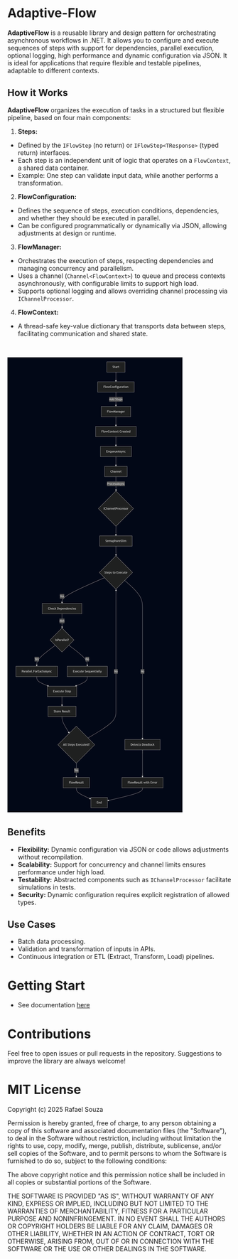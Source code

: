 # Adaptive-Flow

**AdaptiveFlow** is a reusable library and design pattern for orchestrating asynchronous workflows in .NET. It allows you to configure and execute sequences of steps with support for dependencies, parallel execution, optional logging, high performance and dynamic configuration via JSON. It is ideal for applications that require flexible and testable pipelines, adaptable to different contexts.

## How it Works

**AdaptiveFlow** organizes the execution of tasks in a structured but flexible pipeline, based on four main components:

1. **Steps:**
- Defined by the `IFlowStep` (no return) or `IFlowStep<TResponse>` (typed return) interfaces.
- Each step is an independent unit of logic that operates on a `FlowContext`, a shared data container.
- Example: One step can validate input data, while another performs a transformation.

2. **FlowConfiguration:**
- Defines the sequence of steps, execution conditions, dependencies, and whether they should be executed in parallel.
- Can be configured programmatically or dynamically via JSON, allowing adjustments at design or runtime.

3. **FlowManager:**
- Orchestrates the execution of steps, respecting dependencies and managing concurrency and parallelism.
- Uses a channel (`Channel<FlowContext>`) to queue and process contexts asynchronously, with configurable limits to support high load.
- Supports optional logging and allows overriding channel processing via `IChannelProcessor`.

4. **FlowContext:**
- A thread-safe key-value dictionary that transports data between steps, facilitating communication and shared state.

<br/>

![AdaptiveFlow Diagram](doc/Resources/FlowDiagram.png)

## Benefits

- **Flexibility:** Dynamic configuration via JSON or code allows adjustments without recompilation.
- **Scalability:** Support for concurrency and channel limits ensures performance under high load.
- **Testability:** Abstracted components such as `IChannelProcessor` facilitate simulations in tests.
- **Security:** Dynamic configuration requires explicit registration of allowed types.

## Use Cases

- Batch data processing.
- Validation and transformation of inputs in APIs.
- Continuous integration or ETL (Extract, Transform, Load) pipelines.

# Getting Start
    
- See documentation [here](/doc/Summary.md)

# Contributions

Feel free to open issues or pull requests in the repository. Suggestions to improve the library are always welcome!

# MIT License

Copyright (c) 2025 Rafael Souza

Permission is hereby granted, free of charge, to any person obtaining a copy
of this software and associated documentation files (the "Software"), to deal
in the Software without restriction, including without limitation the rights
to use, copy, modify, merge, publish, distribute, sublicense, and/or sell
copies of the Software, and to permit persons to whom the Software is
furnished to do so, subject to the following conditions:

The above copyright notice and this permission notice shall be included in all
copies or substantial portions of the Software.

THE SOFTWARE IS PROVIDED "AS IS", WITHOUT WARRANTY OF ANY KIND, EXPRESS OR
IMPLIED, INCLUDING BUT NOT LIMITED TO THE WARRANTIES OF MERCHANTABILITY,
FITNESS FOR A PARTICULAR PURPOSE AND NONINFRINGEMENT. IN NO EVENT SHALL THE
AUTHORS OR COPYRIGHT HOLDERS BE LIABLE FOR ANY CLAIM, DAMAGES OR OTHER
LIABILITY, WHETHER IN AN ACTION OF CONTRACT, TORT OR OTHERWISE, ARISING FROM,
OUT OF OR IN CONNECTION WITH THE SOFTWARE OR THE USE OR OTHER DEALINGS IN THE
SOFTWARE.